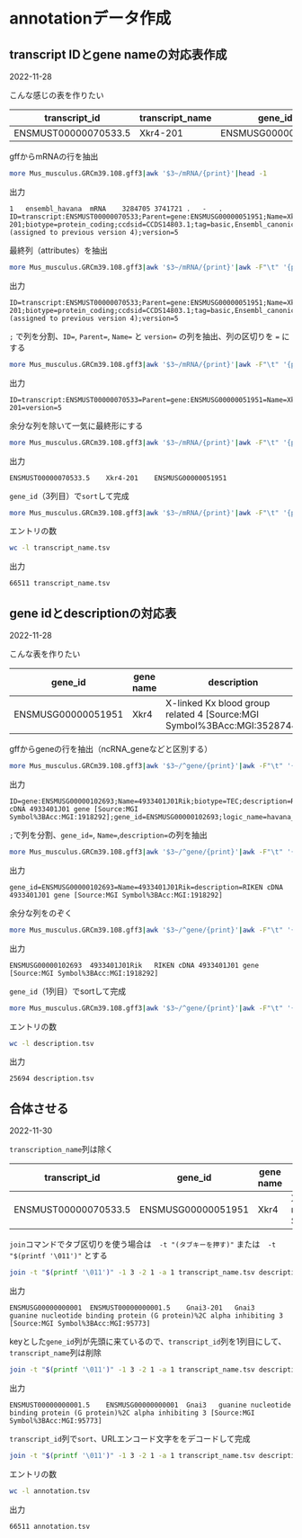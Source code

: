 # annotationデータ作成

## transcript IDとgene nameの対応表作成
2022-11-28

こんな感じの表を作りたい

|transcript_id        | transcript_name | gene_id           |
|---------------------|-----------------|-------------------|
|ENSMUST00000070533.5 | Xkr4-201        | ENSMUSG00000051951|

gffからmRNAの行を抽出

```sh
more Mus_musculus.GRCm39.108.gff3|awk '$3~/mRNA/{print}'|head -1
```
出力
```
1	ensembl_havana	mRNA	3284705	3741721	.	-	.	ID=transcript:ENSMUST00000070533;Parent=gene:ENSMUSG00000051951;Name=Xkr4-201;biotype=protein_coding;ccdsid=CCDS14803.1;tag=basic,Ensembl_canonical;transcript_id=ENSMUST00000070533;transcript_support_level=1 (assigned to previous version 4);version=5
```

最終列（attributes）を抽出

```sh
more Mus_musculus.GRCm39.108.gff3|awk '$3~/mRNA/{print}'|awk -F"\t" '{print $NF}'|head -1
```
出力
```
ID=transcript:ENSMUST00000070533;Parent=gene:ENSMUSG00000051951;Name=Xkr4-201;biotype=protein_coding;ccdsid=CCDS14803.1;tag=basic,Ensembl_canonical;transcript_id=ENSMUST00000070533;transcript_support_level=1 (assigned to previous version 4);version=5
```

`;` で列を分割、`ID=`, `Parent=`, `Name=` と `version=` の列を抽出、列の区切りを `=` にする

```sh
more Mus_musculus.GRCm39.108.gff3|awk '$3~/mRNA/{print}'|awk -F"\t" '{print $NF}'|awk -F";" '{print $1"="$2"="$3"="$NF}'|head -1
```
出力
```
ID=transcript:ENSMUST00000070533=Parent=gene:ENSMUSG00000051951=Name=Xkr4-201=version=5
```

余分な列を除いて一気に最終形にする

```sh
more Mus_musculus.GRCm39.108.gff3|awk '$3~/mRNA/{print}'|awk -F"\t" '{print $NF}'|awk -F";" '{print $1"="$2"="$3"="$NF}'|tr ":" "="|awk -F"=" '{print $3"."$NF"\t"$(NF-2)"\t"$6}'|head -1
```
出力
```
ENSMUST00000070533.5	Xkr4-201	ENSMUSG00000051951
```

`gene_id`（3列目）で`sort`して完成

```sh
more Mus_musculus.GRCm39.108.gff3|awk '$3~/mRNA/{print}'|awk -F"\t" '{print $NF}'|awk -F";" '{print $1"="$2"="$3"="$NF}'|tr ":" "="|awk -F"=" '{print $3"."$NF"\t"$(NF-2)"\t"$6}' |sort -k 3,3 > transcript_name.tsv
```

エントリの数

```sh
wc -l transcript_name.tsv
```
出力
```
66511 transcript_name.tsv
```

## gene idとdescriptionの対応表
2022-11-28

こんな表を作りたい

|gene_id           | gene name | description |
|------------------|-----------|-------------|
|ENSMUSG00000051951|Xkr4       |X-linked Kx blood group related 4 [Source:MGI Symbol%3BAcc:MGI:3528744]

gffからgeneの行を抽出（ncRNA_geneなどと区別する）

```sh
more Mus_musculus.GRCm39.108.gff3|awk '$3~/^gene/{print}'|awk -F"\t" '{print $NF}'|head -1
```
出力
```
ID=gene:ENSMUSG00000102693;Name=4933401J01Rik;biotype=TEC;description=RIKEN cDNA 4933401J01 gene [Source:MGI Symbol%3BAcc:MGI:1918292];gene_id=ENSMUSG00000102693;logic_name=havana_mus_musculus;version=2
```

`;`で列を分割、`gene_id=`, `Name=`,`description=`の列を抽出

```sh
more Mus_musculus.GRCm39.108.gff3|awk '$3~/^gene/{print}'|awk -F"\t" '{print $NF}'|awk -F";" '{print $5"="$2"="$4}'|head -1
```
出力
```
gene_id=ENSMUSG00000102693=Name=4933401J01Rik=description=RIKEN cDNA 4933401J01 gene [Source:MGI Symbol%3BAcc:MGI:1918292]
```

余分な列をのぞく

```sh
more Mus_musculus.GRCm39.108.gff3|awk '$3~/^gene/{print}'|awk -F"\t" '{print $NF}'|awk -F";" '{print $5"="$2"="$4}'|awk -F"=" '{print $2"\t"$4"\t"$6}'|head -1
```
出力
```
ENSMUSG00000102693	4933401J01Rik	RIKEN cDNA 4933401J01 gene [Source:MGI Symbol%3BAcc:MGI:1918292]
```

`gene_id`（1列目）でsortして完成

```sh
more Mus_musculus.GRCm39.108.gff3|awk '$3~/^gene/{print}'|awk -F"\t" '{print $NF}'|awk -F";" '{print $5"="$2"="$4}'|awk -F"=" '{print $2"\t"$4"\t"$6}' |sort -k 1,1 > description.tsv
```

エントリの数

```sh
wc -l description.tsv
```
出力
```
25694 description.tsv
```

## 合体させる
2022-11-30

`transcription_name`列は除く

|transcript_id | gene_id| gene name | description |
|--------------|--------|-----------|-------------|
|ENSMUST00000070533.5 | ENSMUSG00000051951|Xkr4 |X-linked Kx blood group related 4 [Source:MGI Symbol%3BAcc:MGI:3528744]

`join`コマンドでタブ区切りを使う場合は　`-t "(タブキーを押す)"` または　`-t "$(printf '\011')"` とする

```sh
join -t "$(printf '\011')" -1 3 -2 1 -a 1 transcript_name.tsv description.tsv |head -1
```
出力
```
ENSMUSG00000000001	ENSMUST00000000001.5	Gnai3-201	Gnai3	guanine nucleotide binding protein (G protein)%2C alpha inhibiting 3 [Source:MGI Symbol%3BAcc:MGI:95773]
```

keyとした`gene_id`列が先頭に来ているので、`transcript_id`列を1列目にして、`transcript_name`列は削除

```sh
join -t "$(printf '\011')" -1 3 -2 1 -a 1 transcript_name.tsv description.tsv |awk -F"\t" '{print $2"\t"$1"\t"$4"\t"$5}'|head -1
```
出力
```
ENSMUST00000000001.5	ENSMUSG00000000001	Gnai3	guanine nucleotide binding protein (G protein)%2C alpha inhibiting 3 [Source:MGI Symbol%3BAcc:MGI:95773]
```

`transcript_id`列で`sort`、URLエンコード文字ををデコードして完成

```sh
join -t "$(printf '\011')" -1 3 -2 1 -a 1 transcript_name.tsv description.tsv |awk -F"\t" '{print $2"\t"$1"\t"$4"\t"$5}'|sort -k 1,1 |sed 's/%3B/;/g'|sed 's/%2C/,/g'> annotation.tsv
```

エントリの数

```sh
wc -l annotation.tsv
```
出力
```
66511 annotation.tsv
```

